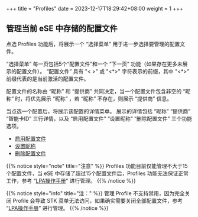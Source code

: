 +++
title = "Profiles"
date =  2023-12-17T18:29:42+08:00
weight = 1
+++


## 管理当前 eSE 中存储的配置文件

点选 Profiles 功能后，将展示一个 “选择菜单” 用于进一步选择要管理的配置文件。

“选择菜单” 每一页包括5个“配置文件”和一个 “下一页” 功能（如果存在更多未展示的配置文件）。
“配置文件” 具有 "< >" 或 "<\*>" 字符表示的前缀，其中 "<\*>" 前缀代表的是当前激活的配置文件。

配置文件的名称由 “昵称” 和 “提供商” 共同决定，当一个配置文件包含非空的 “昵称” 时，将优先展示 “昵称” ，若 “昵称” 不存在，则展示 “提供商” 信息。

当点选一个配置后，将展示该配置的详情菜单。
展示的详情包括 “昵称” “提供商” “智能卡ID” 三行详情，以及 “启用配置文件” “设置昵称” “删除配置文件” 三个功能选项。

- [启用配置文件](./enable)
- [设置昵称](./nickname)
- [删除配置文件](./delete)

{{% notice style="note" title="注意" %}}
Profiles 功能目前仅能管理不大于15个配置文件，当 eSE 中存储了超过15个配置文件后，Profiles 功能无法保证正常工作，参考 “[LPA操作手册](../../lpa-guide)” 进行管理。
{{% /notice %}}

{{% notice style="info" title="注：" %}}
管理 Profile 不支持禁用，因为完全关闭 Profile 会导致 STK 菜单无法访问，如果确实需要关闭全部配置文件，参考 “[LPA操作手册](../../lpa-guide)” 进行管理。
{{% /notice %}}

